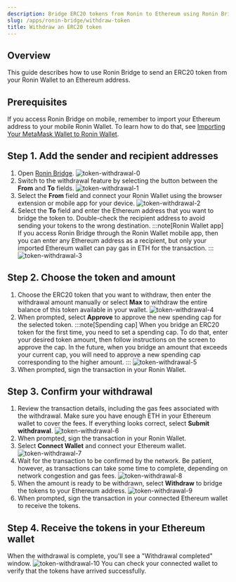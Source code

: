 ```yaml
---
description: Bridge ERC20 tokens from Ronin to Ethereum using Ronin Bridge.
slug: /apps/ronin-bridge/withdraw-token
title: Withdraw an ERC20 token
---
```


## Overview

This guide describes how to use Ronin Bridge to send an ERC20 token from your Ronin Wallet to an Ethereum address.

## Prerequisites

If you access Ronin Bridge on mobile, remember to import your Ethereum address to your mobile Ronin Wallet. To learn how to do that, see [Importing Your MetaMask Wallet to Ronin Wallet](https://support.roninchain.com/hc/en-us/articles/14862812718107-Importing-Your-MetaMask-Wallet-to-Ronin-Wallet).

## Step 1. Add the sender and recipient addresses

1. Open [Ronin Bridge](https://app.roninchain.com/bridge).
   ![token-withdrawal-0](../assets/token-deposit-0.png)
2. Switch to the withdrawal feature by selecting the button between the **From** and **To** fields.
   ![token-withdrawal-1](../assets/token-withdrawal-1.png)
3. Select the **From** field and connect your Ronin Wallet using the browser extension or mobile app for your device.
   ![token-withdrawal-2](../assets/token-withdrawal-2.png)
4. Select the **To** field and enter the Ethereum address that you want to bridge the token to. Double-check the recipient address to avoid sending your tokens to the wrong destination.
   :::note[Ronin Wallet app]
   If you access Ronin Bridge through the Ronin Wallet mobile app, then you can enter any Ethereum address as a recipient, but only your imported Ethereum wallet can pay gas in ETH for the transaction.
   :::
   ![token-withdrawal-3](../assets/token-withdrawal-3.png)

## Step 2. Choose the token and amount

1. Choose the ERC20 token that you want to withdraw, then enter the withdrawal amount manually or select **Max** to withdraw the entire balance of this token available in your wallet.
   ![token-withdrawal-4](../assets/token-withdrawal-4.png)
2. When prompted, select **Approve** to approve the new spending cap for the selected token.
   :::note[Spending cap]
   When you bridge an ERC20 token for the first time, you need to set a spending cap. To do that, enter your desired token amount, then follow instructions on the screen to approve the cap. In the future, when you bridge an amount that exceeds your current cap, you will need to approve a new spending cap corresponding to the higher amount.
   :::
   ![token-withdrawal-5](../assets/token-withdrawal-5.png)
3. When prompted, sign the transaction in your Ronin Wallet.

## Step 3. Confirm your withdrawal

1. Review the transaction details, including the gas fees associated with the withdrawal. Make sure you have enough ETH in your Ethereum wallet to cover the fees. If everything looks correct, select **Submit withdrawal**.
   ![token-withdrawal-6](../assets/token-withdrawal-6.png)
2. When prompted, sign the transaction in your Ronin Wallet.
3. Select **Connect Wallet** and connect your Ethereum wallet.
   ![token-withdrawal-7](../assets/token-withdrawal-7.png)
4. Wait for the transaction to be confirmed by the network. Be patient, however, as transactions can take some time to complete, depending on network congestion and gas fees.
   ![token-withdrawal-8](../assets/token-withdrawal-8.png)
5. When the amount is ready to be withdrawn, select **Withdraw** to bridge the tokens to your Ethereum address.
   ![token-withdrawal-9](../assets/token-withdrawal-9.png)
6. When prompted, sign the transaction in your connected Ethereum wallet to receive the tokens.

## Step 4. Receive the tokens in your Ethereum wallet

When the withdrawal is complete, you'll see a "Withdrawal completed" window.
![token-withdrawal-10](../assets/token-withdrawal-10.png)
You can check your connected wallet to verify that the tokens have arrived successfully.
